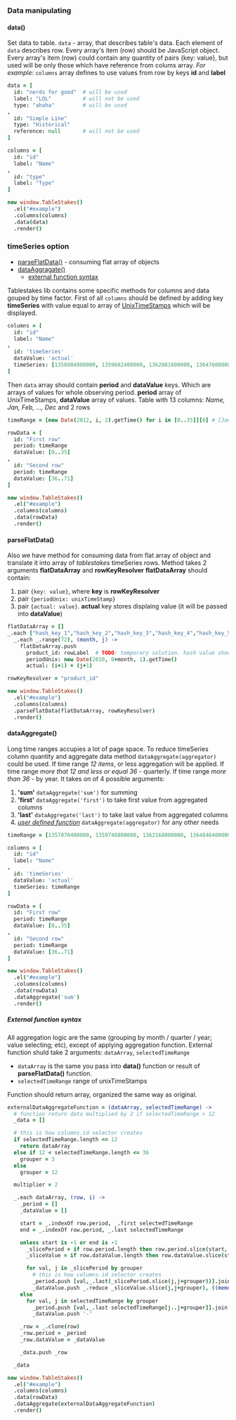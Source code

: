 ### Data manipulating

#### data()

Set data to table.
```data``` - array, that describes table's data. Each element of ```data``` describes row.
Every array's item (row) should be JavaScript object.
Every array's item (row) could contain any quantity of pairs {key: value}, but used will be only those which have reference from colums array.
*For example*: ```columns``` array defines to use values from row by keys **id** and **label**

```coffeescript
data = [
  id: "nerds for good"  # will be used
  label: "LOL"          # will not be used
  type: "ahaha"         # will be used
,
  id: "Simple Line"
  type: "Historical"
  reference: null       # will not be used
]

columns = [
  id: "id"
  label: "Name"
,
  id: "type"
  label: "Type"
]

new window.TableStakes()
  .el("#example")
  .columns(columns)
  .data(data)
  .render()
```

### timeSeries option

* [parseFlatData()](#parseflatdata) - consuming flat array of objects
* [dataAggragate()](#dataaggregate)
  * [external function syntax](#external-function-syntax)

Tablestakes lib contains some specific methods for columns and data gouped by time factor.
First of all ```columns``` should be defined by adding key **timeSeries** with value equal to array of [UnixTimeStamps](http://www.unixtimestamp.com/index.php) which will be displayed.
```coffeescript
columns = [
  id: "id"
  label: "Name"
,
  id: 'timeSeries'
  dataValue: 'actual'
  timeSeries: [1356984000000, 1359662400000, 1362081600000, 1364760000000, 1367352000000, 1370030400000, 1372622400000, 1375300800000, 1377979200000, 1380571200000, 1383249600000, 1385841600000] # [Jan 2013 ... Dec 2013]
]
```
Then ```data``` array should contain **period** and **dataValue** keys. Which are arrays of values for whole observing period. **period** array of UnixTimeStamps, **dataValue** array of values.
Table with 13 columns: *Name, Jan, Feb, ..., Dec* and 2 rows
```coffeescript
timeRange = [new Date(2012, i, 2).getTime() for i in [0..35]][0] # [Jan 2012 ... Dec 2014]

rowData = [
  id: "First row"
  period: timeRange
  dataValue: [0..35]
,
  id: "Second row"
  period: timeRange
  dataValue: [36..71]
]

new window.TableStakes()
  .el("#example")
  .columns(columns)
  .data(rowData)
  .render()
```


#### parseFlatData()


Also we have method for consuming data from flat array of object and translate it into array of *tablestakes* timeSeries rows. Method takes 2 arguments **flatDataArray** and **rowKeyResolver**
**flatDataArray** should contain:

1. pair ```{key: value}```, where **key** is **rowKeyResolver**
2. pair ```{periodUnix: unixTimeStamp}```
3. pair ```{actual: value}```. **actual** key stores displaing value (it will be passed into **dataValue**)

```coffeescript
flatDataArray = []
_.each ["hash_key_1","hash_key_2","hash_key_3","hash_key_4","hash_key_5","hash_key_6","hash_key_7"], (rowLabel, i) ->
  _.each _.range(72), (month, j) ->
    flatDataArray.push
      product_id: rowLabel  # TODO: temporary solution. hash value should be
      periodUnix: new Date(2010, 0+month, 1).getTime()
      actual: (i+1) + (j+1)

rowKeyResolver = "product_id"

new window.TableStakes()
  .el("#example")
  .columns(columns)
  .parseFlatData(flatDataArray, rowKeyResolver)
  .render()
```


#### dataAggregate()

 Long time ranges accupies a lot of page space. To reduce timeSeries column quantity and aggregate data method ```dataAggregate(aggregator)```  could be used.
 If time range *12 items*, or less aggregation will be applied. If time range *more that 12 and less or equal 36* - quarterly. If time range *more than 36* - by year.
 It takes on of 4 possible arguments:

1. **'sum'** ```dataAggregate('sum')``` for summing
2. **'first'** ```dataAggregate('first')``` to take first value from aggregated columns
3. **'last'** ```dataAggregate('last')``` to take last value from aggregated columns
4. [*user defined function*](#external-function-syntax) ```dataAggregate(aggregator)``` for any other needs

```coffeescript
timeRange = [1357070400000, 1359748800000, 1362168000000, 1364846400000, 1367438400000, 1370116800000, 1372708800000, 1375387200000, 1378065600000, 1380657600000, 1383336000000, 1385928000000, 1388606400000] # [Jan 2013 ... Jan 2014]

columns = [
  id: "id"
  label: "Name"
,
  id: 'timeSeries'
  dataValue: 'actual'
  timeSeries: timeRange
]

rowData = [
  id: "First row"
  period: timeRange
  dataValue: [0..35]
,
  id: "Second row"
  period: timeRange
  dataValue: [36..71]
]

new window.TableStakes()
  .el("#example")
  .columns(columns)
  .data(rowData)
  .dataAggregate('sum')
  .render()
```


##### External function syntax

All aggregation logic are the same (grouping by month / quarter / year; value selecting; etc), except of applying aggregation function. External function shuld take 2 arguments: ```dataArray```, ```selectedTimeRange```
* ```dataArray``` is the same you pass into **data()** function or result of **parseFlatData()** function.
* ```selectedTimeRange``` range of unixTimeStamps


Function should return array, organized the same way as original.

```coffeescript
externalDataAggregateFunction = (dataArray, selectedTimeRange) ->
  # function return data multiplied by 2 if selectedTimeRange > 12
  _data = []

  # this is how columns.id selector creates
  if selectedTimeRange.length <= 12
    return dataArray
  else if 12 < selectedTimeRange.length <= 36
    grouper = 3
  else
    grouper = 12

  multiplier = 2

  _.each dataArray, (row, i) ->
    _period = []
    _dataValue = []

    start = _.indexOf row.period, _.first selectedTimeRange
    end = _.indexOf row.period, _.last selectedTimeRange

    unless start is -1 or end is -1
      _slicePeriod = if row.period.length then row.period.slice(start, end+1) else []
      _sliceValue = if row.dataValue.length then row.dataValue.slice(start, end+1) else []

      for val, j in _slicePeriod by grouper
        # this is how columns.id selector creates
        _period.push [val,_.last(_slicePeriod.slice(j,j+grouper))].join '-'
        _dataValue.push _.reduce _sliceValue.slice(j,j+grouper), ((memo, value)-> memo + value*multiplier), 0
    else
      for val, j in selectedTimeRange by grouper
        _period.push [val,_.last selectedTimeRange[j..j+grouper]].join '-'
        _dataValue.push '-'

    _row = _.clone(row)
    _row.period = _period
    _row.dataValue = _dataValue

    _data.push _row

  _data

new window.TableStakes()
  .el("#example")
  .columns(columns)
  .data(rowData)
  .dataAggregate(externalDataAggregateFunction)
  .render()
```
